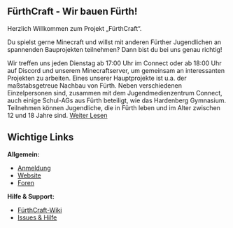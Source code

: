 ## FürthCraft - Wir bauen Fürth!
Herzlich Willkommen zum Projekt „FürthCraft“.

Du spielst gerne Minecraft und willst mit anderen Fürther Jugendlichen an spannenden Bauprojekten teilnehmen?
Dann bist du bei uns genau richtig!

Wir treffen uns jeden Dienstag ab 17:00 Uhr im Connect oder ab 18:00 Uhr auf Discord und unserem Minecraftserver, um gemeinsam an interessanten Projekten zu arbeiten.  Eines unserer Hauptprojekte ist  u.a. der maßstabsgetreue Nachbau von Fürth.  Neben verschiedenen Einzelpersonen sind, zusammen mit dem Jugendmedienzentrum Connect, auch einige Schul-AGs  aus Fürth beteiligt, wie das Hardenberg Gymnasium. Teilnehmen können Jugendliche, die in Fürth leben und im Alter zwischen 12 und 18 Jahre sind.
[Weiter Lesen](https://connectlive.de/Archive/5296)

## Wichtige Links

**Allgemein:**
- [Anmeldung](https://connectlive.de/Archive/5296)
- [Website](https://fuerthcraft.de)
- [Foren](https://fuerthcraft.github.io/discussions)

**Hilfe & Support:**
- [FürthCraft-Wiki](https://fuerthcraft.github.io/wiki)
- [Issues & Hilfe](https://fuerthcraft.github.io/help)

